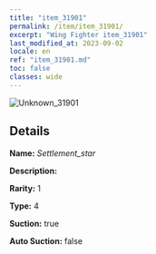 ```yaml
---
title: "item_31901"
permalink: /item/item_31901/
excerpt: "Wing Fighter item_31901"
last_modified_at: 2023-09-02
locale: en
ref: "item_31901.md"
toc: false
classes: wide
---
```



 ![Unknown_31901](/images/item/Settlement_star_p.png)



## Details

 **Name:** *Settlement_star* 

 **Description:** 

 **Rarity:** 1 

 **Type:** 4 

 **Suction:** true 

 **Auto Suction:** false 


